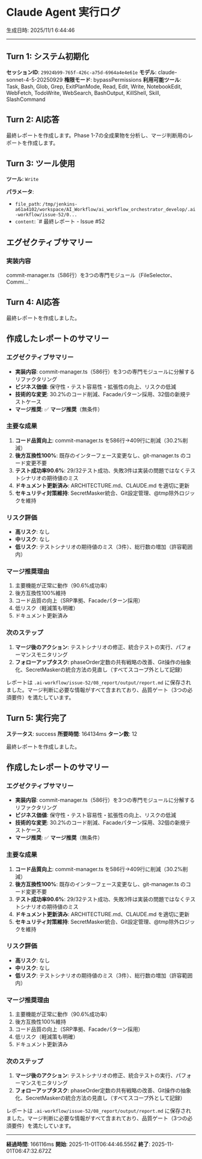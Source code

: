 # Claude Agent 実行ログ

生成日時: 2025/11/1 6:44:46

---

## Turn 1: システム初期化

**セッションID**: `29924b99-765f-426c-a75d-6964a4e4e61e`
**モデル**: claude-sonnet-4-5-20250929
**権限モード**: bypassPermissions
**利用可能ツール**: Task, Bash, Glob, Grep, ExitPlanMode, Read, Edit, Write, NotebookEdit, WebFetch, TodoWrite, WebSearch, BashOutput, KillShell, Skill, SlashCommand

## Turn 2: AI応答

最終レポートを作成します。Phase 1-7の全成果物を分析し、マージ判断用のレポートを作成します。

## Turn 3: ツール使用

**ツール**: `Write`

**パラメータ**:
- `file_path`: `/tmp/jenkins-a61a4102/workspace/AI_Workflow/ai_workflow_orchestrator_develop/.ai-workflow/issue-52/0...`
- `content`: `# 最終レポート - Issue #52

## エグゼクティブサマリー

### 実装内容
commit-manager.ts（586行）を3つの専門モジュール（FileSelector、Commi...`

## Turn 4: AI応答

最終レポートを作成しました。

## 作成したレポートのサマリー

### エグゼクティブサマリー
- **実装内容**: commit-manager.ts（586行）を3つの専門モジュールに分解するリファクタリング
- **ビジネス価値**: 保守性・テスト容易性・拡張性の向上、リスクの低減
- **技術的な変更**: 30.2%のコード削減、Facadeパターン採用、32個の新規テストケース
- **マージ推奨**: ✅ **マージ推奨**（無条件）

### 主要な成果
1. **コード品質向上**: commit-manager.ts を586行→409行に削減（30.2%削減）
2. **後方互換性100%**: 既存のインターフェース変更なし、git-manager.ts のコード変更不要
3. **テスト成功率90.6%**: 29/32テスト成功、失敗3件は実装の問題ではなくテストシナリオの期待値のミス
4. **ドキュメント更新済み**: ARCHITECTURE.md、CLAUDE.md を適切に更新
5. **セキュリティ対策維持**: SecretMasker統合、Git設定管理、@tmp除外ロジックを維持

### リスク評価
- **高リスク**: なし
- **中リスク**: なし
- **低リスク**: テストシナリオの期待値のミス（3件）、総行数の増加（許容範囲内）

### マージ推奨理由
1. 主要機能が正常に動作（90.6%成功率）
2. 後方互換性100%維持
3. コード品質の向上（SRP準拠、Facadeパターン採用）
4. 低リスク（軽減策も明確）
5. ドキュメント更新済み

### 次のステップ
1. **マージ後のアクション**: テストシナリオの修正、統合テストの実行、パフォーマンスモニタリング
2. **フォローアップタスク**: phaseOrder定数の共有戦略の改善、Git操作の抽象化、SecretMaskerの統合方法の見直し（すべてスコープ外として記録）

レポートは `.ai-workflow/issue-52/08_report/output/report.md` に保存されました。マージ判断に必要な情報がすべて含まれており、品質ゲート（3つの必須要件）を満たしています。

## Turn 5: 実行完了

**ステータス**: success
**所要時間**: 164134ms
**ターン数**: 12

最終レポートを作成しました。

## 作成したレポートのサマリー

### エグゼクティブサマリー
- **実装内容**: commit-manager.ts（586行）を3つの専門モジュールに分解するリファクタリング
- **ビジネス価値**: 保守性・テスト容易性・拡張性の向上、リスクの低減
- **技術的な変更**: 30.2%のコード削減、Facadeパターン採用、32個の新規テストケース
- **マージ推奨**: ✅ **マージ推奨**（無条件）

### 主要な成果
1. **コード品質向上**: commit-manager.ts を586行→409行に削減（30.2%削減）
2. **後方互換性100%**: 既存のインターフェース変更なし、git-manager.ts のコード変更不要
3. **テスト成功率90.6%**: 29/32テスト成功、失敗3件は実装の問題ではなくテストシナリオの期待値のミス
4. **ドキュメント更新済み**: ARCHITECTURE.md、CLAUDE.md を適切に更新
5. **セキュリティ対策維持**: SecretMasker統合、Git設定管理、@tmp除外ロジックを維持

### リスク評価
- **高リスク**: なし
- **中リスク**: なし
- **低リスク**: テストシナリオの期待値のミス（3件）、総行数の増加（許容範囲内）

### マージ推奨理由
1. 主要機能が正常に動作（90.6%成功率）
2. 後方互換性100%維持
3. コード品質の向上（SRP準拠、Facadeパターン採用）
4. 低リスク（軽減策も明確）
5. ドキュメント更新済み

### 次のステップ
1. **マージ後のアクション**: テストシナリオの修正、統合テストの実行、パフォーマンスモニタリング
2. **フォローアップタスク**: phaseOrder定数の共有戦略の改善、Git操作の抽象化、SecretMaskerの統合方法の見直し（すべてスコープ外として記録）

レポートは `.ai-workflow/issue-52/08_report/output/report.md` に保存されました。マージ判断に必要な情報がすべて含まれており、品質ゲート（3つの必須要件）を満たしています。


---

**経過時間**: 166116ms
**開始**: 2025-11-01T06:44:46.556Z
**終了**: 2025-11-01T06:47:32.672Z